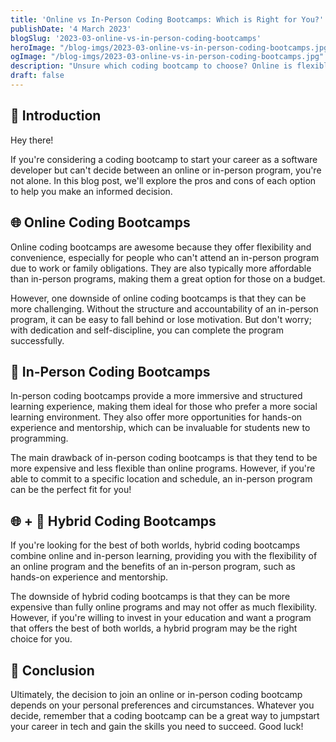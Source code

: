 ```yaml
---
title: 'Online vs In-Person Coding Bootcamps: Which is Right for You?'
publishDate: '4 March 2023'
blogSlug: '2023-03-online-vs-in-person-coding-bootcamps'
heroImage: "/blog-imgs/2023-03-online-vs-in-person-coding-bootcamps.jpg"
ogImage: "/blog-imgs/2023-03-online-vs-in-person-coding-bootcamps.jpg"
description: "Unsure which coding bootcamp to choose? Online is flexible but requires self-discipline. In-person provides structure and mentorship but less flexible. Hybrid offers the best of both"
draft: false
---
```


## 👋 Introduction

Hey there!

If you're considering a coding bootcamp to start your career as a software developer but can't decide between an online or in-person program, you're not alone. In this blog post, we'll explore the pros and cons of each option to help you make an informed decision.

## 🌐 Online Coding Bootcamps

Online coding bootcamps are awesome because they offer flexibility and convenience, especially for people who can't attend an in-person program due to work or family obligations. They are also typically more affordable than in-person programs, making them a great option for those on a budget.

However, one downside of online coding bootcamps is that they can be more challenging. Without the structure and accountability of an in-person program, it can be easy to fall behind or lose motivation. But don't worry; with dedication and self-discipline, you can complete the program successfully.

## 🏢 In-Person Coding Bootcamps

In-person coding bootcamps provide a more immersive and structured learning experience, making them ideal for those who prefer a more social learning environment. They also offer more opportunities for hands-on experience and mentorship, which can be invaluable for students new to programming.

The main drawback of in-person coding bootcamps is that they tend to be more expensive and less flexible than online programs. However, if you're able to commit to a specific location and schedule, an in-person program can be the perfect fit for you!

## 🌐 + 🏢 Hybrid Coding Bootcamps

If you're looking for the best of both worlds, hybrid coding bootcamps combine online and in-person learning, providing you with the flexibility of an online program and the benefits of an in-person program, such as hands-on experience and mentorship.

The downside of hybrid coding bootcamps is that they can be more expensive than fully online programs and may not offer as much flexibility. However, if you're willing to invest in your education and want a program that offers the best of both worlds, a hybrid program may be the right choice for you.

## 🚀 Conclusion

Ultimately, the decision to join an online or in-person coding bootcamp depends on your personal preferences and circumstances. Whatever you decide, remember that a coding bootcamp can be a great way to jumpstart your career in tech and gain the skills you need to succeed. Good luck!
